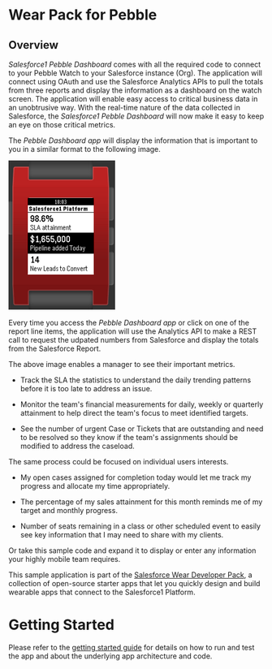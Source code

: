 Wear Pack for Pebble
====================



Overview
--------

*Salesforce1 Pebble Dashboard* comes with all the required code to connect to
your Pebble Watch to your Salesforce instance (Org).  The application will
connect using OAuth and use the Salesforce Analytics APIs to pull the totals
from three reports and display the information as a dashboard on the watch
screen.  The application will enable easy access to critical business data in an unobtrusive way.  With the real-time nature of the data collected in Salesforce, the *Salesforce1 Pebble Dashboard* will now make it easy to keep an eye on those critical metrics.



The *Pebble Dashboard app* will display the information that is important to you in a similar format to the following image.

![](<Salesforce1PebbleDashboard.png>)

Every time you access the *Pebble Dashboard app* or click on one of the report line items, the application will use the Analytics API to make a REST call to request the udpated numbers from Salesforce and display the totals from the Salesforce Report.



The above image enables a manager to see their important metrics.

-   Track the SLA the statistics to understand the daily trending patterns
    before it is too late to address an issue.

-   Monitor the team's financial measurements for daily, weekly or quarterly
    attainment to help direct the team's focus to meet identified targets.

-   See the number of urgent Case or Tickets that are outstanding and need to be
    resolved so they know if the team's assignments should be modified to
    address the caseload.

The same process could be focused on individual users interests.

-   My open cases assigned for completion today would let me track my progress
    and allocate my time appropriately.

-   The percentage of my sales attainment for this month reminds me of my target
    and monthly progress.

-   Number of seats remaining in a class or other scheduled event to easily see
    key information that I may need to share with my clients.

Or take this sample code and expand it to display or enter any information your
highly mobile team requires.





This sample application is part of the [Salesforce Wear Developer Pack][2], a
collection of open-source starter apps that let you quickly design and build
wearable apps that connect to the Salesforce1 Platform.

[2]: <http://developer.salesforce.com/wear>



Getting Started
===============

Please refer to the [getting started guide][1] for details on how to run and
test the app and about the underlying app architecture and code.

[1]: <http://developer.salesforce.com/wear>







